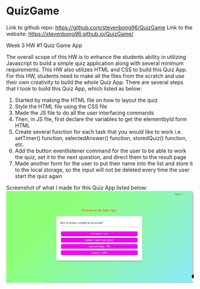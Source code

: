 # QuizGame
Link to github repo: https://github.com/stevenbong96/QuizGame
Link to the website: https://stevenbong96.github.io/QuizGame/

Week 3 HW #1 Quiz Game App

The overall scope of this HW is to enhance the students ability in utilizing Javascript to build a simple quiz application along with several minimum requirements. This HW also utilizes HTML and CSS to build this Quiz App. For this HW, students need to make all the files from the scratch and use their own creativity to build the whole Quiz App. There are several steps that I took to build this Quiz App, which listed as below:
1.  Started by making the HTML file on how to layout the quiz
2.  Style the HTML file using the CSS file 
3.  Made the JS file to do all the user interfacing commands
4.  Then, in JS file, first declare the variables to get the elementbyId form HTML
5.  Create several function for each task that you would like to work i.e. setTimer() function, selectedAnswer() function, storedQuiz() function, etc.
6.  Add the button eventlistener command for the user to be able to work the quiz, set it to the next question, and direct them to the result page
7.  Made another form for the user to put their name into the list and store it to the local storage, so the input will not be deleted every time the user start the quiz again

Screenshot of what I made for this Quiz App listed below:
![Quiz App](./screenshot.JPG)

